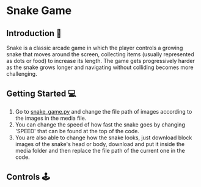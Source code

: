 # Snake Game 

## **Introduction 📝**
Snake is a classic arcade game in which the player controls a growing snake that moves around the screen, collecting items (usually represented as dots or food) to increase its length. The game gets progressively harder as the snake grows longer and navigating without colliding becomes more challenging.

## **Getting Started 💻**
1. Go to [snake_game.py](./snake_game.py) and change the file path of images according to the images in the media file.
2. You can change the speed of how fast the snake goes by changing 'SPEED' that can be found at the top of the code.
3. You are also able to change how the snake looks, just download block images of the snake's head or body, download and put it inside the media folder and then replace the file path of the current one in the code.

## **Controls 🕹**